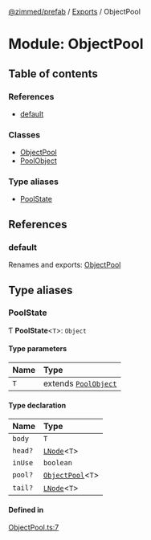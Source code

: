 [@zimmed/prefab](../README.md) / [Exports](../modules.md) / ObjectPool

# Module: ObjectPool

## Table of contents

### References

- [default](ObjectPool.md#default)

### Classes

- [ObjectPool](../classes/ObjectPool.ObjectPool-1.md)
- [PoolObject](../classes/ObjectPool.PoolObject.md)

### Type aliases

- [PoolState](ObjectPool.md#poolstate)

## References

### default

Renames and exports: [ObjectPool](../classes/ObjectPool.ObjectPool-1.md)

## Type aliases

### PoolState

Ƭ **PoolState**<`T`\>: `Object`

#### Type parameters

| Name | Type |
| :------ | :------ |
| `T` | extends [`PoolObject`](../classes/ObjectPool.PoolObject.md) |

#### Type declaration

| Name | Type |
| :------ | :------ |
| `body` | `T` |
| `head?` | [`LNode`](LinkedList.md#lnode)<`T`\> |
| `inUse` | `boolean` |
| `pool?` | [`ObjectPool`](../classes/ObjectPool.ObjectPool-1.md)<`T`\> |
| `tail?` | [`LNode`](LinkedList.md#lnode)<`T`\> |

#### Defined in

[ObjectPool.ts:7](https://github.com/zimmed/prefab/blob/26aef1e/src/ObjectPool.ts#L7)

